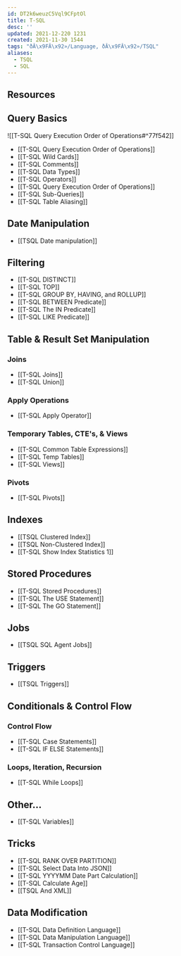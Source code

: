 ```yaml
---
id: DT2k6weuzC5Vql9CFptOl
title: T-SQL
desc: ''
updated: 2021-12-220 1231
created: 2021-11-30 1544
tags: "ðÂ\x9FÂ\x92»️/Language, ðÂ\x9FÂ\x92»️/TSQL"
aliases:
  - TSQL
  - SQL
---
```

## Resources


## Query Basics

![[T-SQL Query Execution Order of Operations#^77f542]] 

- [[T-SQL Query Execution Order of Operations]]
- [[T-SQL Wild Cards]]
- [[T-SQL Comments]]
- [[T-SQL Data Types]]
- [[T-SQL Operators]]
- [[T-SQL Query Execution Order of Operations]]
- [[T-SQL Sub-Queries]]
- [[T-SQL Table Aliasing]]

## Date Manipulation

- [[TSQL Date manipulation]]

## Filtering

- [[T-SQL DISTINCT]]
- [[T-SQL TOP]]
- [[T-SQL GROUP BY, HAVING, and ROLLUP]]
- [[T-SQL BETWEEN Predicate]]
- [[T-SQL The IN Predicate]]
- [[T-SQL LIKE Predicate]]

## Table & Result Set Manipulation

### Joins

- [[T-SQL Joins]]
- [[T-SQL Union]] 

### Apply Operations

- [[T-SQL Apply Operator]]

### Temporary Tables, CTE's, & Views

- [[T-SQL Common Table Expressions]]
- [[T-SQL Temp Tables]]
- [[T-SQL Views]]

### Pivots

- [[T-SQL Pivots]]

## Indexes

- [[TSQL Clustered Index]]
- [[TSQL Non-Clustered Index]]
- [[T-SQL Show Index Statistics 1]]

## Stored Procedures

- [[T-SQL Stored Procedures]]
- [[T-SQL The USE Statement]]
- [[T-SQL The GO Statement]]

## Jobs

- [[TSQL SQL Agent Jobs]]

## Triggers

- [[TSQL Triggers]]

## Conditionals & Control Flow

### Control Flow

- [[T-SQL Case Statements]]
- [[T-SQL IF ELSE Statements]]

### Loops, Iteration, Recursion

- [[T-SQL While Loops]]

## Other...

- [[T-SQL Variables]]

## Tricks

- [[T-SQL RANK OVER PARTITION]]
- [[T-SQL Select Data Into JSON]]
- [[T-SQL YYYYMM Date Part Calculation]]
- [[T-SQL Calculate Age]]
- [[TSQL And XML]]

## Data Modification

- [[T-SQL Data Definition Language]]
- [[T-SQL Data Manipulation Language]]
- [[T-SQL Transaction Control Language]]

